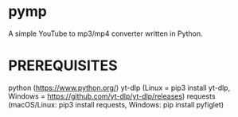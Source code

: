 # pymp
A simple YouTube to mp3/mp4 converter written in Python.

# PREREQUISITES
python (https://www.python.org/)
yt-dlp (Linux = pip3 install yt-dlp, Windows = https://github.com/yt-dlp/yt-dlp/releases)
requests (macOS/Linux: pip3 install requests, Windows: pip install pyfiglet)